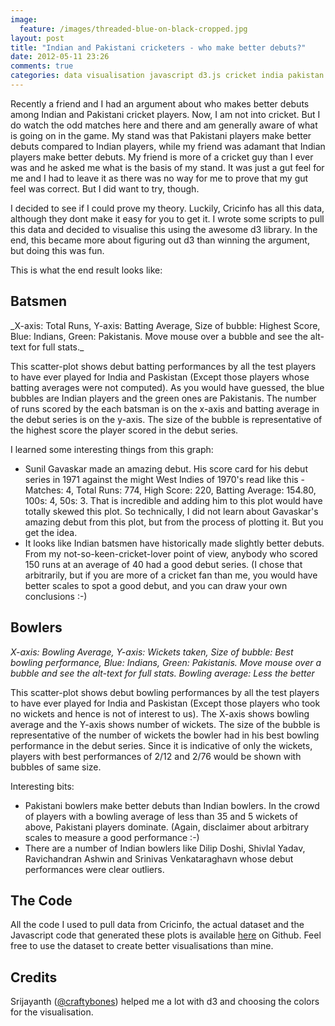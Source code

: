 ```yaml
---
image:
  feature: /images/threaded-blue-on-black-cropped.jpg
layout: post
title: "Indian and Pakistani cricketers - who make better debuts?"
date: 2012-05-11 23:26
comments: true
categories: data visualisation javascript d3.js cricket india pakistan
---
```

Recently a friend and I had an argument about who makes better debuts among Indian and Pakistani cricket players. Now, I am not into cricket. But I do watch the odd matches here and there and am generally aware of what is going on in the game. My stand was that Pakistani players make better debuts compared to Indian players, while my friend was adamant that Indian players make better debuts. My friend is more of a cricket guy than I ever was and he asked me what is the basis of my stand. It was just a gut feel for me and I had to leave it as there was no way for me to prove that my gut feel was correct. But I did want to try, though.

I decided to see if I could prove my theory. Luckily, Cricinfo has all this data, although they dont make it easy for you to get it. I wrote some scripts to pull this data and decided to visualise this using the awesome d3 library. In the end, this became more about figuring out d3 than winning the argument, but doing this was fun.

<!--more-->

This is what the end result looks like:

## Batsmen

<script type="text/javascript" src="/visualizations/debuts/d3.v2.js"></script>
<script type="text/javascript" src="/visualizations/debuts/utils.js"></script>
<link type="text/css" rel="stylesheet" href="/visualizations/debuts/stylesheet.css"></link>

<div class="visBatsmen">
</div>
<script type="text/javascript">

var w = 1000;
var h = 500;
var barPadding = 1;
var padding = 30;
var colorMap = {
    "India": "#1f77b4",
    "Pakistan": "#637939"
};

var svgBat = d3.select(".visBatsmen")
    .append("svg")
    .attr("width", w)
    .attr("height", h);

function totalRuns(d) {
    return Number(d.performance.Runs);
};

function batAverage(d) {
    return Number(d.performance.BatAv);
};

function highScore(d) {
    return Number(d.performance.HS);
};

function team(d) {
    return d.country;
};

var prettyDataBatsmen = function(d) {
    return [d.name,
            utils.humanize(d.series),
            "Runs: " + totalRuns(d),
            "Batting Average: " + batAverage(d),
            "High Score: " + highScore(d)]
};

function writeLegend(data) {
    clearLegend(data);
    d3.select(".legendBatsmen")
        .selectAll("ul")
        .attr("class", "foo")
        .data(prettyDataBatsmen(data))
        .enter()
        .append("li")
        .text(function(stat) {
            return stat;
        });
};

function clearLegend(d) {
    d3.select(".legendBatsmen")
        .selectAll("li")
        .remove();
};

var sanitizeBatData = function(data) {
    return data.filter(function(d) {
        return !isNaN(totalRuns(d)) &&
            !isNaN(batAverage(d)) &&
            !isNaN(highScore(d)) &&
            (totalRuns(d) < 600);
    });
};

d3.json("/visualizations/debuts/data/debuts.json", function(dataset) {
    dataset = sanitizeBatData(dataset);

    var xScale = d3.scale.linear()
        .domain([0, d3.max(dataset, function(d) {return totalRuns(d);})])
        .range([2 * padding, w - padding]);

    var yScale = d3.scale.linear()
        .domain([0, d3.max(dataset, function(d) {return batAverage(d);})])
        .range([h - 2 * padding, padding]);

    var radiusScale = d3.scale.sqrt()
        .domain([0, d3.max(dataset, function(d) {return highScore(d);})])
        .range([0, 20]);

    var circles = svgBat.append("g")
        .selectAll("circle")
        .data(dataset)
        .enter()
        .append("circle")
        .attr("cx", function(d, i) {return xScale(totalRuns(d));})
        .attr("cy", function(d) {return yScale(batAverage(d));})
        .attr("r", function(d) {return radiusScale((highScore(d)));})
        .attr("fill", function(d) {
            return colorMap[team(d)];
        })
        .attr("stroke", "white")
        .attr("opacity", 0.6)
        .on("mouseover", function(d){
            d3.select(this)
                .attr("r", function(d) {
                    return radiusScale(highScore(d)) + 5;
                })
                .attr("opacity", "1");
        })
        .on("mouseout", function(d){
            d3.select(this)
                .attr("r", function(d) {return radiusScale(highScore(d));})
                .attr("opacity", 0.6);
        })
        .sort(function(a, b) {
            return highScore(b) -  highScore(a);
        });

    circles.append("title")
        .text(function(d) {return prettyDataBatsmen(d);});

    var xAxis = d3.svg.axis()
        .scale(xScale)
        .ticks(20)
        .orient("bottom");

    svgBat.append("g")
        .attr("class", "axis")
        .attr("transform", "translate(0," + (h - 2 * padding) + ")")
        .call(xAxis);

    svgBat.append("text")
        .text("Total Runs")
        .attr("x", (w - 2 * padding)/2)
        .attr("y", h - padding);

    var yAxis = d3.svg.axis()
        .scale(yScale)
        .ticks(10)
        .orient("left");

    svgBat.append("g")
        .attr("class", "axis")
        .attr("transform", "translate(" +  2 * padding + ", 0)")
        .call(yAxis);

    var yLabel = svgBat.append("g");
    yLabel.append("text")
        .text("Batting Average")
        .attr("text-anchor", "middle");
    yLabel.attr("transform", "translate(" + padding/2 + "," +  (h - padding)/2 +") rotate(270)");

    var xRule = svgBat.append("g")
        .selectAll(".rule")
        .data(yScale.ticks(10))
        .enter()
        .append("g")
        .attr("class", "rule")
        .attr("transform", function(d) {
            return "translate(" + 2 * padding + ", " + yScale(d) + ")";
        });

    xRule.append("line")
        .attr("x2", w - 3 * padding);

    var yRule = svgBat.append("g")
        .selectAll(".rule")
        .data(xScale.ticks(20))
        .enter()
        .append("g")
        .attr("class", "rule")
        .attr("transform", function(d) {
            return "translate(" + xScale(d) + "," + padding + ")";
        });

    yRule.append("line")
        .attr("y2", h - 3 * padding);
});
</script>
<div class="legendBowler">
</div>
_X-axis: Total Runs, Y-axis: Batting Average, Size of bubble: Highest Score, Blue: Indians, Green: Pakistanis. Move mouse over a bubble and see the alt-text for full stats._


This scatter-plot shows debut batting performances by all the test players to have ever played for India and Paskistan (Except those players whose batting averages were not computed). As you would have guessed, the blue bubbles are Indian players and the green ones are Pakistanis. The number of runs scored by the each batsman is on the x-axis and batting average in the debut series is on the y-axis. The size of the bubble is representative of the highest score the player scored in the debut series.

I learned some interesting things from this graph:

* Sunil Gavaskar made an amazing debut. His score card for his debut series in 1971 against the might West Indies of 1970's read like this - Matches: 4, Total Runs: 774, High Score: 220, Batting Average: 154.80, 100s: 4, 50s: 3. That is incredible and adding him to this plot would have totally skewed this plot. So technically, I did not learn about Gavaskar's amazing debut from this plot, but from the process of plotting it. But you get the idea.
* It looks like Indian batsmen have historically made slightly better debuts. From my not-so-keen-cricket-lover point of view, anybody who scored 150 runs at an average of 40 had a good debut series. (I chose that arbitrarily, but if you are more of a cricket fan than me, you would have better scales to spot a good debut, and you can draw your own conclusions :-)


## Bowlers

<div class="visBowler">
</div>

<script type="text/javascript">
var w = 850;
var h = 500;
var barPadding = 1;
var padding = 30;
var colorMap = {
    "India": "#1f77b4",
    "Pakistan": "#637939"
};

var svgBowler = d3.select(".visBowler")
    .append("svg")
    .attr("width", w)
    .attr("height", h);

function bowlAv(d) {
    return Number(d.performance.BowlAv);
};

function wickets(d) {
    return Number(d.performance.W);
};

function bestBowling(d) {
    return Number(d.performance.BB.split("/")[0]);
};

function team(d) {
    return d.country;
};

var prettyDataBowler = function(d) {
    return [d.name,
            utils.humanize(d.series),
            "Bowling Average: " + bowlAv(d),
            "Wickets: " + wickets(d),
            "Best Bowling: " + d.performance.BB]
};

function writeLegend(data) {
    clearLegend(data);
    d3.select(".legendBowler")
        .selectAll("ul")
        .attr("class", "foo")
        .data(prettyDataBowler(data))
        .enter()
        .append("li")
        .text(function(stat) {
            return stat;
        });
};

function clearLegend(d) {
    d3.select(".legendBowler")
        .selectAll("li")
        .remove();
};

var sanitizeBowlData = function(data) {
    return data.filter(function(d) {
        return d.performance.W > 0 && d.performance.BowlAv < 110;
    });
};

d3.json("/visualizations/debuts/data/debuts.json", function(dataset) {
    dataset = sanitizeBowlData(dataset);

    var xScale = d3.scale.linear()
        .domain([0, d3.max(dataset, function(d) {return bowlAv(d);})])
        .range([2 * padding, w - padding]);

    var yScale = d3.scale.linear()
        .domain([0, d3.max(dataset, function(d) {return wickets(d);})])
        .range([h - 2 * padding, padding]);

    var radiusScale = d3.scale.linear()
        .domain([0, d3.max(dataset, function(d) {return bestBowling(d);})])
        .range([0, 20]);

    var circles = svgBowler.append("g")
        .selectAll("circle")
        .data(dataset)
        .enter()
        .append("circle")
        .attr("cx", function(d, i) {return xScale(bowlAv(d));})
        .attr("cy", function(d) {return yScale(wickets(d));})
        .attr("r", function(d) {return radiusScale((bestBowling(d)));})
        .attr("fill", function(d) {
            return colorMap[team(d)];
        })
        .attr("stroke", "white")
        .attr("opacity", 0.6)
        .on("mouseover", function(d){
            d3.select(this)
                .attr("r", function(d) {
                    return radiusScale(bestBowling(d)) + 5;
                })
                .attr("opacity", "1");
        })
        .on("mouseout", function(d){
            d3.select(this)
                .attr("r", function(d) {return radiusScale(bestBowling(d));})
                .attr("opacity", 0.6);
        })
        .sort(function(a, b) {
            return bestBowling(b) -  bestBowling(a);
        });

    circles.append("title")
        .text(function(d) {return prettyDataBowler(d);});

    var xAxis = d3.svg.axis()
        .scale(xScale)
        .ticks(20)
        .orient("bottom");

    svgBowler.append("g")
        .attr("class", "axis")
        .attr("transform", "translate(0," + (h - 2 * padding) + ")")
        .call(xAxis);

    svgBowler.append("text")
        .text("Bowling Average")
        .attr("x", (w - 2 * padding)/2)
        .attr("y", h - padding);

    var yAxis = d3.svg.axis()
        .scale(yScale)
        .ticks(10)
        .orient("left");

    svgBowler.append("g")
        .attr("class", "axis")
        .attr("transform", "translate(" +  2 * padding + ", 0)")
        .call(yAxis);

    var yLabel = svgBowler.append("g");
    yLabel.append("text")
        .text("Wickets")
        .attr("text-anchor", "middle");
    yLabel.attr("transform", "translate(" + padding/2 + "," +  (h - padding)/2 +") rotate(270)");

    var xRule = svgBowler.append("g")
        .selectAll(".rule")
        .data(yScale.ticks(10))
        .enter()
        .append("g")
        .attr("class", "rule")
        .attr("transform", function(d) {
            return "translate(" + 2 * padding + ", " + yScale(d) + ")";
        });

    xRule.append("line")
        .attr("x2", w - 3 * padding);

    var yRule = svgBowler.append("g")
        .selectAll(".rule")
        .data(xScale.ticks(20))
        .enter()
        .append("g")
        .attr("class", "rule")
        .attr("transform", function(d) {
            return "translate(" + xScale(d) + "," + padding + ")";
        });

    yRule.append("line")
        .attr("y2", h - 3 * padding);
});
</script>
<div class="legendBowler">
</div>

_X-axis: Bowling Average, Y-axis: Wickets taken, Size of bubble: Best bowling performance, Blue: Indians, Green: Pakistanis. Move mouse over a bubble and see the alt-text for full stats. Bowling average: Less the better_


This scatter-plot shows debut bowling performances by all the test players to have ever played for India and Paskistan (Except those players who took no wickets and hence is not of interest to us). The X-axis shows bowling average and the Y-axis shows number of wickets. The size of the bubble is representative of the number of wickets the bowler had in his best bowling performance in the debut series. Since it is indicative of only the wickets, players with best performances of 2/12 and 2/76 would be shown with bubbles of same size.

Interesting bits:

* Pakistani bowlers make better debuts than Indian bowlers. In the crowd of players with a bowling average of less than 35 and 5 wickets of above, Pakistani players dominate. (Again, disclaimer about arbitrary scales to measure a good performance :-)
* There are a number of Indian bowlers like Dilip Doshi, Shivlal Yadav, Ravichandran Ashwin and Srinivas Venkataraghavn whose debut performances were clear outliers.


## The Code

All the code I used to pull data from Cricinfo, the actual dataset and the Javascript code that generated these plots is available [here](https://github.com/sdqali/debuts) on Github. Feel free to use the dataset to create better visualisations than mine.

## Credits

Srijayanth ([@craftybones](https://twitter.com/craftybones)) helped me a lot with d3 and choosing the colors for the visualisation.
